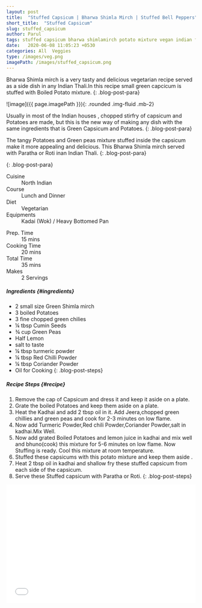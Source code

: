 ```yaml
---
layout: post
title:  "Stuffed Capsicum | Bharwa Shimla Mirch | Stuffed Bell Peppers"
short_title:  "Stuffed Capsicum"
slug: stuffed_capsicum
author: Parul
tags: stuffed capsicum bharwa shimlamirch potato mixture vegan indian food thali side dish dry capsicum sabji paratha stirfry lunch dinner foodyindianmom
date:   2020-06-08 11:05:23 +0530
categories: All  Veggies
type: /images/veg.png
imagePath: /images/stuffed_capsicum.png
---
```


Bharwa Shimla mirch is a very tasty and delicious vegetarian recipe served as a side dish in any Indian Thali.In this recipe small green capcicum is stuffed with Boiled Potato mixture.
{: .blog-post-para}

![image]({{ page.imagePath }}){: .rounded .img-fluid .mb-2}

Usually in most of the Indian houses , chopped stirfry  of capsicum and Potatoes are made, but this is the new way of making any dish with the same ingredients that is Green Capsicum and Potatoes.
{: .blog-post-para}

The tangy Potatoes and Green peas mixture stuffed inside the capsicum make it more appealing and delicious. This Bharwa Shimla mirch served with Paratha or Roti inan Indian Thali.
{: .blog-post-para}


{: .blog-post-para}

<div class="row">
    <div class="col-md-6">
        <dl class="row">
            <dt class="col-sm-4">Cuisine</dt><dd class="col-sm-7">North Indian</dd>
            <dt class="col-sm-4">Course</dt><dd class="col-sm-7">Lunch and Dinner</dd>
            <dt class="col-sm-4">Diet</dt><dd class="col-sm-7">Vegetarian</dd>
            <dt class="col-sm-4">Equipments</dt><dd class="col-sm-7">Kadai (Wok) / Heavy Bottomed Pan</dd>
        </dl>
    </div>
    <div class="col-md-6">
        <dl class="row">
            <dt class="col-sm-5">Prep. Time</dt><dd class="col-sm-7">15 mins</dd>
            <dt class="col-sm-5">Cooking Time</dt><dd class="col-sm-7">20 mins</dd>
            <dt class="col-sm-5">Total Time</dt><dd class="col-sm-7">35 mins</dd>
            <dt class="col-sm-5">Makes</dt><dd class="col-sm-7">2 Servings</dd>
        </dl>
    </div>
</div>

##### **Ingredients** {#ingredients}
- 2 small size Green Shimla mirch
- 3 boiled Potatoes
- 3 fine chopped  green chilies
- ¼ tbsp Cumin Seeds
- ¾ cup Green Peas
- Half Lemon
- salt  to taste
- ¼ tbsp turmeric powder
- ¼ tbsp Red Chilli Powder
- ¼ tbsp Coriander Powder
- Oil for Cooking
{: .blog-post-steps}

##### **Recipe Steps** {#recipe}
1. Remove the cap of Capsicum and dress it and keep it aside on a plate.
1. Grate the boiled Potatoes and keep them aside on a plate.
1. Heat the Kadhai and add 2 tbsp oil in it. Add Jeera,chopped green chillies and green peas and cook for 2-3 minutes on low flame.
1. Now add Turmeric Powder,Red chili  Powder,Coriander Powder,salt in kadhai.Mix Well.
1. Now add grated Boiled Potatoes and lemon juice  in kadhai and mix well and bhuno(cook) this mixture for 5-6 minutes on low flame. Now Stuffing is ready. Cool this mixture at room temperature.
1. Stuffed these  capsicums with this potato mixture and keep them aside .
1. Heat 2 tbsp oil in kadhai and shallow fry these stuffed capsicum from each side of the capsicum.
1. Serve these Stuffed capsicum with Paratha or Roti.
{: .blog-post-steps}

<div class="row" id="video">
    <div class="col-md-12">
        <div class="embed-responsive embed-responsive-16by9">
            <iframe width="100%" height="315" src="{{page.video}}" frameborder="0" allow="accelerometer; autoplay; encrypted-media; gyroscope; picture-in-picture" allowfullscreen></iframe>
        </div>
    </div>
</div>
<br>
